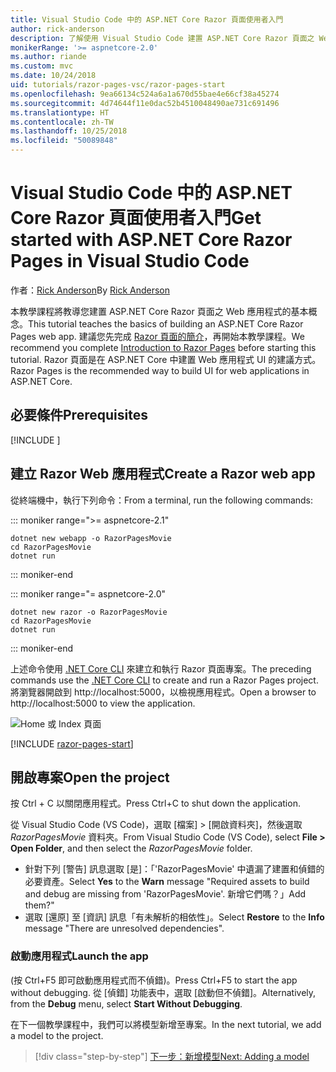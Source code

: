 ```yaml
---
title: Visual Studio Code 中的 ASP.NET Core Razor 頁面使用者入門
author: rick-anderson
description: 了解使用 Visual Studio Code 建置 ASP.NET Core Razor 頁面之 Web 應用程式的基本概念。
monikerRange: '>= aspnetcore-2.0'
ms.author: riande
ms.custom: mvc
ms.date: 10/24/2018
uid: tutorials/razor-pages-vsc/razor-pages-start
ms.openlocfilehash: 9ea66134c524a6a1a670d55bae4e66cf38a45274
ms.sourcegitcommit: 4d74644f11e0dac52b4510048490ae731c691496
ms.translationtype: HT
ms.contentlocale: zh-TW
ms.lasthandoff: 10/25/2018
ms.locfileid: "50089848"
---
```

# <a name="get-started-with-aspnet-core-razor-pages-in-visual-studio-code"></a><span data-ttu-id="16e50-103">Visual Studio Code 中的 ASP.NET Core Razor 頁面使用者入門</span><span class="sxs-lookup"><span data-stu-id="16e50-103">Get started with ASP.NET Core Razor Pages in Visual Studio Code</span></span>

<span data-ttu-id="16e50-104">作者：[Rick Anderson](https://twitter.com/RickAndMSFT)</span><span class="sxs-lookup"><span data-stu-id="16e50-104">By [Rick Anderson](https://twitter.com/RickAndMSFT)</span></span>

<span data-ttu-id="16e50-105">本教學課程將教導您建置 ASP.NET Core Razor 頁面之 Web 應用程式的基本概念。</span><span class="sxs-lookup"><span data-stu-id="16e50-105">This tutorial teaches the basics of building an ASP.NET Core Razor Pages web app.</span></span> <span data-ttu-id="16e50-106">建議您先完成 [Razor 頁面的簡介](xref:razor-pages/index)，再開始本教學課程。</span><span class="sxs-lookup"><span data-stu-id="16e50-106">We recommend you complete [Introduction to Razor Pages](xref:razor-pages/index) before starting this tutorial.</span></span> <span data-ttu-id="16e50-107">Razor 頁面是在 ASP.NET Core 中建置 Web 應用程式 UI 的建議方式。</span><span class="sxs-lookup"><span data-stu-id="16e50-107">Razor Pages is the recommended way to build UI for web applications in ASP.NET Core.</span></span>

## <a name="prerequisites"></a><span data-ttu-id="16e50-108">必要條件</span><span class="sxs-lookup"><span data-stu-id="16e50-108">Prerequisites</span></span>

[!INCLUDE [](~/includes/net-core-prereqs-vscode.md)]

## <a name="create-a-razor-web-app"></a><span data-ttu-id="16e50-109">建立 Razor Web 應用程式</span><span class="sxs-lookup"><span data-stu-id="16e50-109">Create a Razor web app</span></span>

<span data-ttu-id="16e50-110">從終端機中，執行下列命令：</span><span class="sxs-lookup"><span data-stu-id="16e50-110">From a terminal, run the following commands:</span></span>

::: moniker range=">= aspnetcore-2.1"

```console
dotnet new webapp -o RazorPagesMovie
cd RazorPagesMovie
dotnet run
```

::: moniker-end

::: moniker range="= aspnetcore-2.0"

```console
dotnet new razor -o RazorPagesMovie
cd RazorPagesMovie
dotnet run
```

::: moniker-end

<span data-ttu-id="16e50-111">上述命令使用 [.NET Core CLI](/dotnet/core/tools/dotnet) 來建立和執行 Razor 頁面專案。</span><span class="sxs-lookup"><span data-stu-id="16e50-111">The preceding commands use the [.NET Core CLI](/dotnet/core/tools/dotnet) to create and run a Razor Pages project.</span></span> <span data-ttu-id="16e50-112">將瀏覽器開啟到 http://localhost:5000，以檢視應用程式。</span><span class="sxs-lookup"><span data-stu-id="16e50-112">Open a browser to http://localhost:5000 to view the application.</span></span>

![Home 或 Index 頁面](../razor-pages/razor-pages-start/_static/home.png)

[!INCLUDE [razor-pages-start](../../includes/RP/razor-pages-start.md)]

## <a name="open-the-project"></a><span data-ttu-id="16e50-114">開啟專案</span><span class="sxs-lookup"><span data-stu-id="16e50-114">Open the project</span></span>

<span data-ttu-id="16e50-115">按 Ctrl + C 以關閉應用程式。</span><span class="sxs-lookup"><span data-stu-id="16e50-115">Press Ctrl+C to shut down the application.</span></span>

<span data-ttu-id="16e50-116">從 Visual Studio Code (VS Code)，選取 [檔案] > [開啟資料夾]，然後選取 *RazorPagesMovie* 資料夾。</span><span class="sxs-lookup"><span data-stu-id="16e50-116">From Visual Studio Code (VS Code), select **File > Open Folder**, and then select the *RazorPagesMovie* folder.</span></span>

- <span data-ttu-id="16e50-117">針對下列 [警告] 訊息選取 [是]：「'RazorPagesMovie' 中遺漏了建置和偵錯的必要資產。</span><span class="sxs-lookup"><span data-stu-id="16e50-117">Select **Yes** to the **Warn** message "Required assets to build and debug are missing from 'RazorPagesMovie'.</span></span> <span data-ttu-id="16e50-118">新增它們嗎？」</span><span class="sxs-lookup"><span data-stu-id="16e50-118">Add them?"</span></span>
- <span data-ttu-id="16e50-119">選取 [還原] 至 [資訊] 訊息「有未解析的相依性」。</span><span class="sxs-lookup"><span data-stu-id="16e50-119">Select **Restore** to the **Info** message "There are unresolved dependencies".</span></span>

### <a name="launch-the-app"></a><span data-ttu-id="16e50-120">啟動應用程式</span><span class="sxs-lookup"><span data-stu-id="16e50-120">Launch the app</span></span>

<span data-ttu-id="16e50-121">(按 Ctrl+F5 即可啟動應用程式而不偵錯)。</span><span class="sxs-lookup"><span data-stu-id="16e50-121">Press Ctrl+F5 to start the app without debugging.</span></span> <span data-ttu-id="16e50-122">從 [偵錯] 功能表中，選取 [啟動但不偵錯]。</span><span class="sxs-lookup"><span data-stu-id="16e50-122">Alternatively, from the **Debug** menu, select **Start Without Debugging**.</span></span>

<span data-ttu-id="16e50-123">在下一個教學課程中，我們可以將模型新增至專案。</span><span class="sxs-lookup"><span data-stu-id="16e50-123">In the next tutorial, we add a model to the project.</span></span> 

> [!div class="step-by-step"]
> [<span data-ttu-id="16e50-124">下一步：新增模型</span><span class="sxs-lookup"><span data-stu-id="16e50-124">Next: Adding a model</span></span>](xref:tutorials/razor-pages-vsc/model)  
